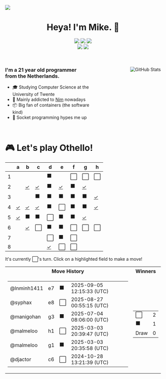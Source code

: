 ![](https://hit.yhype.me/github/profile?user_id=32306794)  <!-- YHYPE hit counter -->
<div align="center">
  <h1>Heya! I'm Mike. 👋</h1>

  <a href="https://github.com/python/cpython"><img src="https://img.shields.io/badge/python-3670A0?style=for-the-badge&logo=python&logoColor=ffdd54"></a>
  <a href="https://github.com/microsoft/TypeScript"><img src="https://img.shields.io/badge/typescript-%23007ACC.svg?style=for-the-badge&logo=typescript&logoColor=white"></a>
  <a href="https://github.com/nim-lang/Nim"><img src="https://img.shields.io/badge/nim-%23FFE953.svg?style=for-the-badge&logo=nim&logoColor=black"></a>
  <br/>
  <a href="https://blog.mikealmel.ooo"><img src="https://img.shields.io/badge/nixos-5277C3?style=for-the-badge&logo=nixos&logoColor=white"></a>
  <a href="https://firefox.com"><img src="https://img.shields.io/badge/Firefox-FF7139?style=for-the-badge&logo=Firefox-Browser&logoColor=white"></a>
</div>

<br/>

<div>
  <img align="right" src="https://github-readme-stats.vercel.app/api?username=malmeloo&show=prs_merged&layout=compact&theme=vue-dark" alt="GitHub Stats" />
  
  <h3 align="left" style="width: 50%">
    I'm a 21 year old programmer from the Netherlands.
  </h3>
  <ul  style="width: 50%">
    <li>🎓️ Studying Computer Science at the University of Twente</li>
    <li>👑 Mainly addicted to <a href="https://github.com/nim-lang/Nim">Nim</a> nowadays</li>
    <li>📦 Big fan of containers (the software kind)</li>
    <li>🧦 Socket programming hypes me up</li>
  </ul>
</div>

<br/>

<div align="left">
  <h1>🎮 Let's play Othello!</h1>
  
<!-- START GAME -->
| |a|b|c|d|e|f|g|h|
|-|-|-|-|-|-|-|-|-|
|1| | | |⬛| |⬜|⬜|⬜|
|2| |[✓](https://github.com/malmeloo/malmeloo/issues/new?title=Othello%7Cmove%7Cb2)|[✓](https://github.com/malmeloo/malmeloo/issues/new?title=Othello%7Cmove%7Cc2)|⬛|[✓](https://github.com/malmeloo/malmeloo/issues/new?title=Othello%7Cmove%7Ce2)|⬛|[✓](https://github.com/malmeloo/malmeloo/issues/new?title=Othello%7Cmove%7Cg2)| |
|3| | |⬛|⬛|⬛|⬛|⬛|[✓](https://github.com/malmeloo/malmeloo/issues/new?title=Othello%7Cmove%7Ch3)|
|4|[✓](https://github.com/malmeloo/malmeloo/issues/new?title=Othello%7Cmove%7Ca4)|[✓](https://github.com/malmeloo/malmeloo/issues/new?title=Othello%7Cmove%7Cb4)|[✓](https://github.com/malmeloo/malmeloo/issues/new?title=Othello%7Cmove%7Cc4)|⬛|⬜|⬛|⬛|[✓](https://github.com/malmeloo/malmeloo/issues/new?title=Othello%7Cmove%7Ch4)|
|5|[✓](https://github.com/malmeloo/malmeloo/issues/new?title=Othello%7Cmove%7Ca5)|⬛|⬛|⬜|⬛|⬛|[✓](https://github.com/malmeloo/malmeloo/issues/new?title=Othello%7Cmove%7Cg5)| |
|6| |[✓](https://github.com/malmeloo/malmeloo/issues/new?title=Othello%7Cmove%7Cb6)|⬜|⬛|⬛|⬜|⬜|⬜|
|7| | | |⬜|⬛|⬜| | |
|8| | | |[✓](https://github.com/malmeloo/malmeloo/issues/new?title=Othello%7Cmove%7Cd8)|⬜|⬜| | |

It's currently ⬜'s turn. Click on a highlighted field to make a move!

<table>
<tr>
<th>Move History</th><th>Winners</th>
</tr><tr>
<td>

<table>
<tr><td>@lnminh1411</td><td>e7</td><td>⬛</td><td>2025-09-05 12:15:33 (UTC)</td></tr>
<tr><td>@syphax</td><td>e8</td><td>⬜</td><td>2025-08-27 00:55:15 (UTC)</td></tr>
<tr><td>@manigohan</td><td>g3</td><td>⬛</td><td>2025-07-04 08:06:00 (UTC)</td></tr>
<tr><td>@malmeloo</td><td>h1</td><td>⬜</td><td>2025-03-03 20:39:47 (UTC)</td></tr>
<tr><td>@malmeloo</td><td>g1</td><td>⬛</td><td>2025-03-03 20:35:58 (UTC)</td></tr>
<tr><td>@djactor</td><td>c6</td><td>⬜</td><td>2024-10-28 13:21:39 (UTC)</td></tr>
</table>

</td><td>

<table>
<tr><td>⬜</td><td>2</td></tr>
<tr><td>⬛</td><td>1</td></tr>
<tr><td>Draw</td><td>0</td></tr>
</table>

</td>
</tr>
</table>
